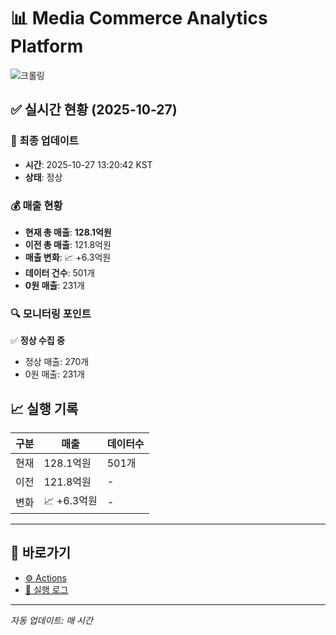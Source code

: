 # 📊 Media Commerce Analytics Platform

![크롤링](https://img.shields.io/badge/크롤링-정상-green)

## ✅ 실시간 현황 (2025-10-27)

### 📍 최종 업데이트
- **시간**: 2025-10-27 13:20:42 KST
- **상태**: 정상

### 💰 매출 현황
- **현재 총 매출**: **128.1억원**
- **이전 총 매출**: 121.8억원
- **매출 변화**: 📈 +6.3억원
- **데이터 건수**: 501개
- **0원 매출**: 231개

### 🔍 모니터링 포인트

✅ **정상 수집 중**
- 정상 매출: 270개
- 0원 매출: 231개


## 📈 실행 기록

| 구분 | 매출 | 데이터수 |
|------|------|----------|
| 현재 | 128.1억원 | 501개 |
| 이전 | 121.8억원 | - |
| 변화 | 📈 +6.3억원 | - |

---

## 🔗 바로가기

- [⚙️ Actions](../../actions)
- [📝 실행 로그](../../actions/workflows/daily_scraping.yml)

---

*자동 업데이트: 매 시간*
